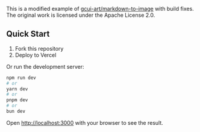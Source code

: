 This is a modified example of [gcui-art/markdown-to-image](https://github.com/gcui-art/markdown-to-image) with build fixes.
The original work is licensed under the Apache License 2.0.
## Quick Start
1. Fork this repository
2. Deploy to Vercel

Or run the development server:

```bash
npm run dev
# or
yarn dev
# or
pnpm dev
# or
bun dev
```

Open [http://localhost:3000](http://localhost:3000) with your browser to see the result.